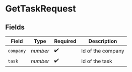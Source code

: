 # GetTaskRequest


## Fields

| Field              | Type               | Required           | Description        |
| ------------------ | ------------------ | ------------------ | ------------------ |
| `company`          | *number*           | :heavy_check_mark: | Id of the company  |
| `task`             | *number*           | :heavy_check_mark: | Id of the task     |
